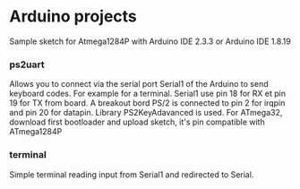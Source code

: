 # Arduino projects

Sample sketch for Atmega1284P with Arduino IDE 2.3.3 or Arduino IDE 1.8.19


### ps2uart

Allows you to connect via the serial port Serial1 of the Arduino to send keyboard codes.
For example for a terminal.
Serial1 use pin 18 for RX et pin 19 for TX from board.
A breakout bord PS/2 is connected to pin 2 for irqpin and pin 20 for datapin.
Library PS2KeyAdavanced is used.
For ATmega32, download first bootloader and upload sketch, it's pin compatible with ATmega1284P

### terminal

Simple terminal reading input from Serial1 and redirected to Serial.

